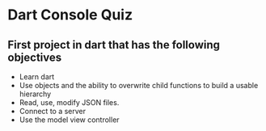 # Dart Console Quiz

## First project in dart that has the following objectives
- Learn dart
- Use objects and the ability to overwrite child functions to build a usable hierarchy
- Read, use, modify JSON files.
- Connect to a server
- Use the model view controller
